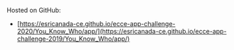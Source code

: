 Hosted on GitHub:

- [https://esricanada-ce.github.io/ecce-app-challenge-2020/You_Know_Who/app/](https://esricanada-ce.github.io/ecce-app-challenge-2019/You_Know_Who/app/)